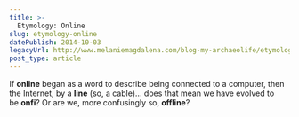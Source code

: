 ```yaml
---
title: >-
  Etymology: Online
slug: etymology-online
datePublish: 2014-10-03
legacyUrl: http://www.melaniemagdalena.com/blog-my-archaeolife/etymology-online
post_type: article
---
```


If **online** began as a word to describe being connected to a computer, then the Internet, by a **line** (so, a cable)... does that mean we have evolved to be **onfi**? Or are we, more confusingly so, **offline**?
